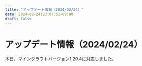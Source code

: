 ```yaml
---
title: "アップデート情報（2024/02/24）"
date: 2024-02-24T23:07:51+09:00
draft: false
---
```


# アップデート情報（2024/02/24）

本日、マインクラフトバージョン1.20.4に対応しました。